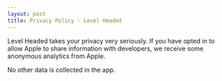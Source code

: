 ```yaml
---
layout: post
title: Privacy Policy - Level Headed
---
```


Level Headed takes your privacy very seriously. If you have opted in to allow Apple to share information with developers, we receive some anonymous analytics from Apple.

No other data is collected in the app.